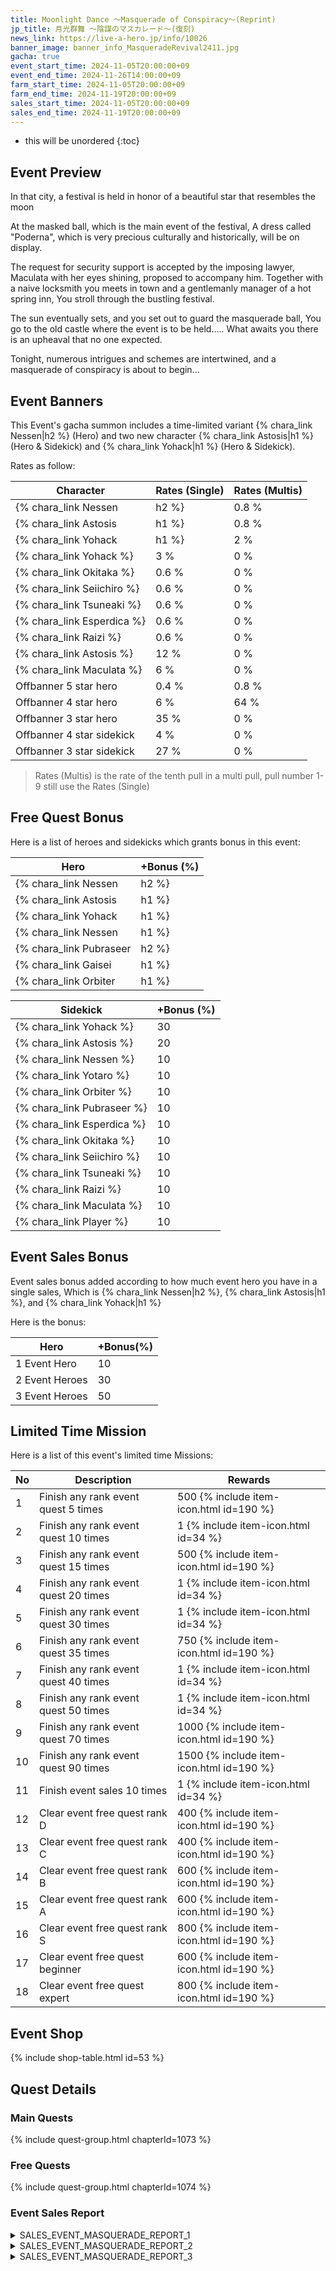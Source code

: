 ```yaml
---
title: Moonlight Dance ～Masquerade of Conspiracy～(Reprint)
jp_title: 月光群舞 ～陰謀のマスカレード～(復刻)
news_link: https://live-a-hero.jp/info/10026
banner_image: banner_info_MasqueradeRevival2411.jpg
gacha: true
event_start_time: 2024-11-05T20:00:00+09
event_end_time: 2024-11-26T14:00:00+09
farm_start_time: 2024-11-05T20:00:00+09
farm_end_time: 2024-11-19T20:00:00+09
sales_start_time: 2024-11-05T20:00:00+09
sales_end_time: 2024-11-19T20:00:00+09
---
```


* this will be unordered
{:toc}

## Event Preview

In that city, a festival is held in honor of a beautiful star that resembles the moon

At the masked ball, which is the main event of the festival,
A dress called "Poderna", which is very precious culturally and historically, will be on display.

The request for security support is accepted by the imposing lawyer,
Maculata with her eyes shining, proposed to accompany him.
Together with a naive locksmith you meets in town and a gentlemanly manager of a hot spring inn,
You stroll through the bustling festival.

The sun eventually sets, and you set out to guard the masquerade ball,
You go to the old castle where the event is to be held.....
What awaits you there is an upheaval that no one expected.

Tonight, numerous intrigues and schemes are intertwined, and a masquerade of conspiracy is about to begin...

## Event Banners

This Event's gacha summon includes a time-limited variant {% chara_link Nessen|h2 %} (Hero) and two new character {% chara_link Astosis|h1 %} (Hero & Sidekick)
and {% chara_link Yohack|h1 %} (Hero & Sidekick).

Rates as follow:

| Character                                                | Rates (Single) | Rates (Multis) |
|----------------------------------------------------------|----------------|----------------|
| {% chara_link Nessen|h2 %}                               | 0.8 %            | 1.6 %            |
| {% chara_link Astosis|h1 %}                              | 0.8 %            | 1.6 %            |
| {% chara_link Yohack|h1 %}                             | 2 %              | 32 %             |
| {% chara_link Yohack %}                                 | 3 %              | 0 %             |
| {% chara_link Okitaka %}                                 |0.6 %              | 0 %             |
| {% chara_link Seiichiro %}                                 |0.6 %              | 0 %             |
| {% chara_link Tsuneaki %}                                 |0.6 %              | 0 %             |
| {% chara_link Esperdica %}                                 |0.6 %              | 0 %             |
| {% chara_link Raizi %}                                 |0.6 %              | 0 %             |
| {% chara_link Astosis %}                                 | 12 %              | 0 %             |
| {% chara_link Maculata %}                                 | 6 %              | 0 %             |
| Offbanner 5 star hero                                    | 0.4 %            | 0.8 %            |
| Offbanner 4 star hero                                    | 6 %              | 64 %             |
| Offbanner 3 star hero                                    | 35 %             | 0 %              |
| Offbanner 4 star sidekick                                | 4 %              | 0 %              |
| Offbanner 3 star sidekick                                | 27 %             | 0 %              |

>Rates (Multis) is the rate of the tenth pull in a multi pull, pull number 1-9 still use the Rates (Single)

## Free Quest Bonus

Here is a list of heroes and sidekicks which grants bonus in this event:

| Hero | +Bonus (%)|
|------------|--------------|
| {% chara_link Nessen|h2 %} | 40 |
| {% chara_link Astosis|h1 %}  | 40 |
| {% chara_link Yohack|h1 %}  | 30 |
| {% chara_link Nessen|h1 %} | 20 |
| {% chara_link Pubraseer|h2 %} | 20 |
| {% chara_link Gaisei|h1 %} | 20 |
| {% chara_link Orbiter|h1 %} | 10 |


| Sidekick | +Bonus (%) |
|-------------|---------------|
| {% chara_link Yohack %} | 30 |
| {% chara_link Astosis %}  | 20 | 
| {% chara_link Nessen %}  | 10 | 
| {% chara_link Yotaro %}  | 10 | 
| {% chara_link Orbiter %}  | 10 | 
| {% chara_link Pubraseer %}  | 10 |
| {% chara_link Esperdica %}  | 10 | 
| {% chara_link Okitaka %}  | 10 | 
| {% chara_link Seiichiro %}  | 10 | 
| {% chara_link Tsuneaki %}  | 10 | 
| {% chara_link Raizi %}  | 10 | 
| {% chara_link Maculata %}  | 10 | 
| {% chara_link Player %} | 10 | 

## Event Sales Bonus

Event sales bonus added according to how much event hero you have in a single sales, Which is
{% chara_link Nessen|h2 %}, {% chara_link Astosis|h1 %}, and {% chara_link Yohack|h1 %}

Here is the bonus:

| Hero   | +Bonus(%) |
|--------|-----------|
| 1 Event Hero   |     10    |
| 2 Event Heroes |     30    |
| 3 Event Heroes |     50    |

## Limited Time Mission

Here is a list of this event's limited time Missions:

| No  | Description      | Rewards      |
|----|-----------------------------------------------------------|----------------|
| 1  | Finish any rank event quest 5 times | 500 {% include item-icon.html id=190 %}    |
| 2  | Finish any rank event quest 10 times | 1 {% include item-icon.html id=34 %}    |
| 3  | Finish any rank event quest 15 times | 500 {% include item-icon.html id=190 %} |
| 4  | Finish any rank event quest 20 times | 1 {% include item-icon.html id=34 %}    |
| 5  | Finish any rank event quest 30 times | 1 {% include item-icon.html id=34 %}    |
| 6  | Finish any rank event quest 35 times | 750 {% include item-icon.html id=190 %}    |
| 7  | Finish any rank event quest 40 times | 1 {% include item-icon.html id=34 %}    |
| 8  | Finish any rank event quest 50 times | 1 {% include item-icon.html id=34 %}    |
| 9  | Finish any rank event quest 70 times | 1000 {% include item-icon.html id=190 %}    |
| 10  | Finish any rank event quest 90 times | 1500 {% include item-icon.html id=190 %}    |
| 11  | Finish event sales 10 times | 1 {% include item-icon.html id=34 %}    |
| 12 | Clear event free quest rank D  | 400 {% include item-icon.html id=190 %}    |
| 13 | Clear event free quest rank C  | 400 {% include item-icon.html id=190 %}    |
| 14 | Clear event free quest rank B  | 600 {% include item-icon.html id=190 %}    |
| 15 | Clear event free quest rank A  | 600 {% include item-icon.html id=190 %}    |
| 16 | Clear event free quest rank S  | 800 {% include item-icon.html id=190 %}    |
| 17 | Clear event free quest beginner  | 600 {% include item-icon.html id=190 %}    |
| 18 | Clear event free quest expert  | 800 {% include item-icon.html id=190 %}    |

## Event Shop

{% include shop-table.html id=53 %}

## Quest Details

### Main Quests

{% include quest-group.html chapterId=1073 %}

### Free Quests

{% include quest-group.html chapterId=1074 %}

### Event Sales Report

<details><summary>SALES_EVENT_MASQUERADE_REPORT_1</summary>
<p>クロージュで行われるお祭りに、<br>臨時の警備員として雇われた<code>character0</code>。<br><br>会場をパトロールする<code>character0</code>の目には、<br>異星情緒のある伝統衣装を身に纏った<br>参加者たちが、とても輝いて見えた。<br><br>警備の仕事を無事に完了した<code>character0</code>は、<br>居ても立ってもいられず、街を歩き回った。<br><br>そして、年季の入った洋服店を見つけると、<br>値札も見ずに伝統衣装を購入するのだった。<br><br>後日、<code>character0</code>の元に届いた明細書には<br>警備の仕事で得た収入以上の値段が記されていた。<br><br>思わぬ金額に、少々焦りはしたものの<br>お気に入りの衣装を着ることの喜びを思えば、<br>今日の仕事も頑張ろうと思えるのだった。
</p></details>

<details><summary>SALES_EVENT_MASQUERADE_REPORT_2</summary>
<p>仮面舞踏会を隠れ蓑に<br>ヴィランが闇取引を行っているらしい。<br><br>その情報を入手した<code>character0</code>は、<br>参加者の１人として潜入捜査を開始した。<br><br><code>character0</code>が周囲を観察していると、<br>突然ダンスに誘われてしまった。<br>場に溶け込むため、仕方なく応じるも、<br>相手の軽やかなステップに翻弄されてしまう。<br><br>一曲踊った直後、<br>相手が仮面の裏側をちらりと覗かせた。<br>それはなんと、変装した<code>character1</code>だった。<br>どうやら、事務所から応援を依頼されたらしい。<br><br>その後、闇取引の現場を発見した２人は<br>息を合わせてヴィランを取り押さえた。<br>仕事を終えた<code>character1</code>は、<br>颯爽と現場を去っていく。<br><br>その後ろ姿を見つめながら、<br><code>character1</code>の鮮やかなステップと<br>不敵な表情を思い出し、<br><code>character0</code>の胸はざわつくのだった。
</p></details>

<details><summary>SALES_EVENT_MASQUERADE_REPORT_3</summary>
<p>月を愛でる祭の盛り上げ役として<br>抜擢された４人のヒーローたち。<br><br>事務所が彼らに用意した衣装は、<br>「地球圏のハロウィン文化を紹介する」<br>というコンセプトだった。<br><br><code>character0</code>は全身を包帯で巻き、<br>ミイラ姿で会場を練り歩いて、会場を悲鳴で満たす。<br><code>character1</code>は白いレースを身に纏い、<br>ゆらゆらとした奇妙な動きが不気味だと好評だった。<br><br>そして、<code>character2</code>は<br>三角帽と黒色のローブを、<br><code>character3</code>は黒猫のきぐるみを着て、<br>魔法使いと、その使い魔として参加した。<br><br>祭りの参加者を驚かせようと意気込む２人だったが、<br>迎えられたのは意図せぬ黄色い歓声。<br><br>「あの衣装、斬新でオシャレ～！」<br>「猫ちゃん、モフモフでかわいい～！」<br><br>２人は、複雑な内心を笑顔で隠して<br>参加者との写真撮影に応じるのだった。
</p></details>
